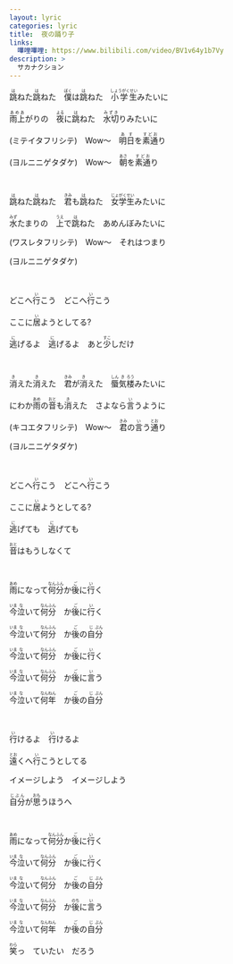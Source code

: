 ```yaml
---
layout: lyric
categories: lyric
title:  夜の踊り子
links:
  嗶哩嗶哩: https://www.bilibili.com/video/BV1v64y1b7Vy
description: >
  サカナクション
---
```


<ruby><rb>跳</rb><rt>は</rt></ruby>ねた<ruby><rb>跳</rb><rt>は</rt></ruby>ねた　<ruby><rb>僕</rb><rt>ぼく</rt></ruby>は<ruby><rb>跳</rb><rt>は</rt></ruby>ねた　<ruby><rb>小学生</rb><rt>しょうがくせい</rt></ruby>みたいに

<ruby><rb>雨上</rb><rt>あめあ</rt></ruby>がりの　<ruby><rb>夜</rb><rt>よる</rt></ruby>に<ruby><rb>跳</rb><rt>は</rt></ruby>ねた　<ruby><rb>水切</rb><rt>みずき</rt></ruby>りみたいに

(ミテイタフリシテ)　Wow～　<ruby><rb>明日</rb><rt>あす</rt></ruby>を<ruby><rb>素通</rb><rt>すどお</rt></ruby>り

(ヨルニニゲタダケ)　Wow～　<ruby><rb>朝</rb><rt>あさ</rt></ruby>を<ruby><rb>素通</rb><rt>すどお</rt></ruby>り

<br>

<ruby><rb>跳</rb><rt>は</rt></ruby>ねた<ruby><rb>跳</rb><rt>は</rt></ruby>ねた　<ruby><rb>君</rb><rt>きみ</rt></ruby>も<ruby><rb>跳</rb><rt>は</rt></ruby>ねた　<ruby><rb>女学生</rb><rt>じょがくせい</rt></ruby>みたいに

<ruby><rb>水</rb><rt>みず</rt></ruby>たまりの　<ruby><rb>上</rb><rt>うえ</rt></ruby>で<ruby><rb>跳</rb><rt>は</rt></ruby>ねた　あめんぼみたいに

(ワスレタフリシテ)　Wow～　それはつまり

(ヨルニニゲタダケ)

<br>

どこへ<ruby><rb>行</rb><rt>い</rt></ruby>こう　どこへ<ruby><rb>行</rb><rt>い</rt></ruby>こう

ここに<ruby><rb>居</rb><rt>い</rt></ruby>ようとしてる?

<ruby><rb>逃</rb><rt>に</rt></ruby>げるよ　<ruby><rb>逃</rb><rt>に</rt></ruby>げるよ　あと<ruby><rb>少</rb><rt>すこ</rt></ruby>しだけ

<br>

<ruby><rb>消</rb><rt>き</rt></ruby>えた<ruby><rb>消</rb><rt>き</rt></ruby>えた　<ruby><rb>君</rb><rt>きみ</rt></ruby>が<ruby><rb>消</rb><rt>き</rt></ruby>えた　<ruby><rb>蜃気楼</rb><rt>しん&ensp;き&ensp;ろう</rt></ruby>みたいに

にわか<ruby><rb>雨</rb><rt>あめ</rt></ruby>の<ruby><rb>音</rb><rt>おと</rt></ruby>も<ruby><rb>消</rb><rt>き</rt></ruby>えた　さよなら<ruby><rb>言</rb><rt>い</rt></ruby>うように

(キコエタフリシテ)　Wow～　<ruby><rb>君</rb><rt>きみ</rt></ruby>の<ruby><rb>言</rb><rt>い</rt></ruby>う<ruby><rb>通</rb><rt>とお</rt></ruby>り

(ヨルニニゲタダケ)

<br>

どこへ<ruby><rb>行</rb><rt>い</rt></ruby>こう　どこへ<ruby><rb>行</rb><rt>い</rt></ruby>こう

ここに<ruby><rb>居</rb><rt>い</rt></ruby>ようとしてる?

<ruby><rb>逃</rb><rt>に</rt></ruby>げても　<ruby><rb>逃</rb><rt>に</rt></ruby>げても

<ruby><rb>音</rb><rt>おと</rt></ruby>はもうしなくて

<br>

<ruby><rb>雨</rb><rt>あめ</rt></ruby>になって<ruby><rb>何</rb><rt>なん</rt></ruby><ruby><rb>分</rb><rt>ふん</rt></ruby>か<ruby><rb>後</rb><rt>ご</rt></ruby>に<ruby><rb>行</rb><rt>い</rt></ruby>く

<ruby><rb>今</rb><rt>いま</rt></ruby><ruby><rb>泣</rb><rt>な</rt></ruby>いて<ruby><rb>何</rb><rt>なん</rt></ruby><ruby><rb>分</rb><rt>ふん</rt></ruby>　か<ruby><rb>後</rb><rt>ご</rt></ruby>に<ruby><rb>行</rb><rt>い</rt></ruby>く

<ruby><rb>今</rb><rt>いま</rt></ruby><ruby><rb>泣</rb><rt>な</rt></ruby>いて<ruby><rb>何</rb><rt>なん</rt></ruby><ruby><rb>分</rb><rt>ふん</rt></ruby>　か<ruby><rb>後</rb><rt>ご</rt></ruby>の<ruby><rb>自分</rb><rt>&ensp;じ&ensp;ぶん</rt></ruby>

<ruby><rb>今</rb><rt>いま</rt></ruby><ruby><rb>泣</rb><rt>な</rt></ruby>いて<ruby><rb>何</rb><rt>なん</rt></ruby><ruby><rb>分</rb><rt>ふん</rt></ruby>　か<ruby><rb>後</rb><rt>ご</rt></ruby>に<ruby><rb>行</rb><rt>い</rt></ruby>く

<ruby><rb>今</rb><rt>いま</rt></ruby><ruby><rb>泣</rb><rt>な</rt></ruby>いて<ruby><rb>何</rb><rt>なん</rt></ruby><ruby><rb>分</rb><rt>ふん</rt></ruby>　か<ruby><rb>後</rb><rt>ご</rt></ruby>に<ruby><rb>言</rb><rt>い</rt></ruby>う

<ruby><rb>今</rb><rt>いま</rt></ruby><ruby><rb>泣</rb><rt>な</rt></ruby>いて<ruby><rb>何</rb><rt>なん</rt></ruby><ruby><rb>年</rb><rt>ねん</rt></ruby>　か<ruby><rb>後</rb><rt>ご</rt></ruby>の<ruby><rb>自分</rb><rt>&ensp;じ&ensp;ぶん</rt></ruby>

<br>

<ruby><rb>行</rb><rt>い</rt></ruby>けるよ　<ruby><rb>行</rb><rt>い</rt></ruby>けるよ

<ruby><rb>遠</rb><rt>とお</rt></ruby>くへ<ruby><rb>行</rb><rt>い</rt></ruby>こうとしてる

イメージしよう　イメージしよう

<ruby><rb>自分</rb><rt>じぶん</rt></ruby>が<ruby><rb>思</rb><rt>おも</rt></ruby>うほうへ

<br>

<ruby><rb>雨</rb><rt>あめ</rt></ruby>になって<ruby><rb>何</rb><rt>なん</rt></ruby><ruby><rb>分</rb><rt>ふん</rt></ruby>か<ruby><rb>後</rb><rt>ご</rt></ruby>に<ruby><rb>行</rb><rt>い</rt></ruby>く

<ruby><rb>今</rb><rt>いま</rt></ruby><ruby><rb>泣</rb><rt>な</rt></ruby>いて<ruby><rb>何</rb><rt>なん</rt></ruby><ruby><rb>分</rb><rt>ふん</rt></ruby>　か<ruby><rb>後</rb><rt>ご</rt></ruby>に<ruby><rb>行</rb><rt>い</rt></ruby>く

<ruby><rb>今</rb><rt>いま</rt></ruby><ruby><rb>泣</rb><rt>な</rt></ruby>いて<ruby><rb>何</rb><rt>なん</rt></ruby><ruby><rb>分</rb><rt>ふん</rt></ruby>　か<ruby><rb>後</rb><rt>ご</rt></ruby>の<ruby><rb>自分</rb><rt>&ensp;じ&ensp;ぶん</rt></ruby>

<ruby><rb>今</rb><rt>いま</rt></ruby><ruby><rb>泣</rb><rt>な</rt></ruby>いて<ruby><rb>何</rb><rt>なん</rt></ruby><ruby><rb>分</rb><rt>ふん</rt></ruby>　か<ruby><rb>後</rb><rt>のち</rt></ruby>に<ruby><rb>言</rb><rt>い</rt></ruby>う

<ruby><rb>今</rb><rt>いま</rt></ruby><ruby><rb>泣</rb><rt>な</rt></ruby>いて<ruby><rb>何</rb><rt>なん</rt></ruby><ruby><rb>年</rb><rt>ねん</rt></ruby>　か<ruby><rb>後</rb><rt>ご</rt></ruby>の<ruby><rb>自分</rb><rt>&ensp;じ&ensp;ぶん</rt></ruby>

<ruby><rb>笑</rb><rt>わら</rt></ruby>っ　ていたい　だろう

